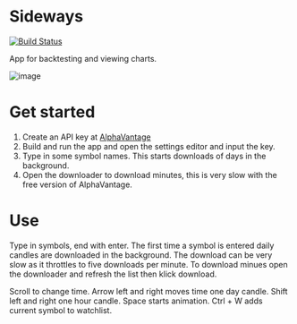 # Sideways

[![Build Status](https://johan-larsson.visualstudio.com/Sideways/_apis/build/status/JohanLarsson.Sideways?branchName=main)](https://johan-larsson.visualstudio.com/Sideways/_build/latest?definitionId=18&branchName=main)

App for backtesting and viewing charts.

![image](https://user-images.githubusercontent.com/1640096/119938653-0891d100-bf8d-11eb-80d2-1dd383fb06cf.png)

# Get started
1. Create an API key at [AlphaVantage](https://www.alphavantage.co/)
2. Build and run the app and open the settings editor and input the key.
3. Type in some symbol names. This starts downloads of days in the background.
4. Open the downloader to download minutes, this is very slow with the free version of AlphaVantage.


# Use
Type in symbols, end with enter. The first time a symbol is entered daily candles are downloaded in the background. The download can be very slow as it throttles to five downloads per minute. To download minues open the downloader and refresh the list then klick download.

Scroll to change time.
Arrow left and right moves time one day candle. Shift left and right one hour candle.
Space starts animation.
Ctrl + W adds current symbol to watchlist.
